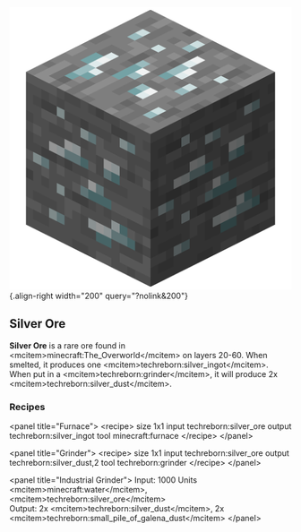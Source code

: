 ![Silver ore](/media/mods/techreborn/silver_ore.png){.align-right width="200" query="?nolink&200"}

## Silver Ore

**Silver Ore** is a rare ore found in \<mcitem\>minecraft:The_Overworld\</mcitem\> on layers 20-60. When smelted, it produces one \<mcitem\>techreborn:silver_ingot\</mcitem\>. When put in a \<mcitem\>techreborn:grinder\</mcitem\>, it will produce 2x \<mcitem\>techreborn:silver_dust\</mcitem\>.

### Recipes

\<panel title="Furnace"\> \<recipe\> size 1x1 input techreborn:silver_ore output techreborn:silver_ingot tool minecraft:furnace \</recipe\> \</panel\>

\<panel title="Grinder"\> \<recipe\> size 1x1 input techreborn:silver_ore output techreborn:silver_dust,2 tool techreborn:grinder \</recipe\> \</panel\>

\<panel title="Industrial Grinder"\> Input: 1000 Units \<mcitem\>minecraft:water\</mcitem\>, \<mcitem\>techreborn:silver_ore\</mcitem\>\
Output: 2x \<mcitem\>techreborn:silver_dust\</mcitem\>, 2x \<mcitem\>techreborn:small_pile_of_galena_dust\</mcitem\> \</panel\>
